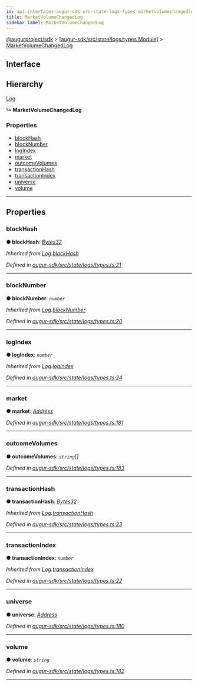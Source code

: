 ```yaml
---
id: api-interfaces-augur-sdk-src-state-logs-types-marketvolumechangedlog
title: MarketVolumeChangedLog
sidebar_label: MarketVolumeChangedLog
---
```


[@augurproject/sdk](api-readme.md) > [[augur-sdk/src/state/logs/types Module]](api-modules-augur-sdk-src-state-logs-types-module.md) > [MarketVolumeChangedLog](api-interfaces-augur-sdk-src-state-logs-types-marketvolumechangedlog.md)

## Interface

## Hierarchy

 [Log](api-interfaces-augur-sdk-src-state-logs-types-log.md)

**↳ MarketVolumeChangedLog**

### Properties

* [blockHash](api-interfaces-augur-sdk-src-state-logs-types-marketvolumechangedlog.md#blockhash)
* [blockNumber](api-interfaces-augur-sdk-src-state-logs-types-marketvolumechangedlog.md#blocknumber)
* [logIndex](api-interfaces-augur-sdk-src-state-logs-types-marketvolumechangedlog.md#logindex)
* [market](api-interfaces-augur-sdk-src-state-logs-types-marketvolumechangedlog.md#market)
* [outcomeVolumes](api-interfaces-augur-sdk-src-state-logs-types-marketvolumechangedlog.md#outcomevolumes)
* [transactionHash](api-interfaces-augur-sdk-src-state-logs-types-marketvolumechangedlog.md#transactionhash)
* [transactionIndex](api-interfaces-augur-sdk-src-state-logs-types-marketvolumechangedlog.md#transactionindex)
* [universe](api-interfaces-augur-sdk-src-state-logs-types-marketvolumechangedlog.md#universe)
* [volume](api-interfaces-augur-sdk-src-state-logs-types-marketvolumechangedlog.md#volume)

---

## Properties

<a id="blockhash"></a>

###  blockHash

**● blockHash**: *[Bytes32](api-modules-augur-sdk-src-state-logs-types-module.md#bytes32)*

*Inherited from [Log](api-interfaces-augur-sdk-src-state-logs-types-log.md).[blockHash](api-interfaces-augur-sdk-src-state-logs-types-log.md#blockhash)*

*Defined in [augur-sdk/src/state/logs/types.ts:21](https://github.com/AugurProject/augur/blob/1e1466f1d3/packages/augur-sdk/src/state/logs/types.ts#L21)*

___
<a id="blocknumber"></a>

###  blockNumber

**● blockNumber**: *`number`*

*Inherited from [Log](api-interfaces-augur-sdk-src-state-logs-types-log.md).[blockNumber](api-interfaces-augur-sdk-src-state-logs-types-log.md#blocknumber)*

*Defined in [augur-sdk/src/state/logs/types.ts:20](https://github.com/AugurProject/augur/blob/1e1466f1d3/packages/augur-sdk/src/state/logs/types.ts#L20)*

___
<a id="logindex"></a>

###  logIndex

**● logIndex**: *`number`*

*Inherited from [Log](api-interfaces-augur-sdk-src-state-logs-types-log.md).[logIndex](api-interfaces-augur-sdk-src-state-logs-types-log.md#logindex)*

*Defined in [augur-sdk/src/state/logs/types.ts:24](https://github.com/AugurProject/augur/blob/1e1466f1d3/packages/augur-sdk/src/state/logs/types.ts#L24)*

___
<a id="market"></a>

###  market

**● market**: *[Address](api-modules-augur-sdk-src-state-logs-types-module.md#address)*

*Defined in [augur-sdk/src/state/logs/types.ts:181](https://github.com/AugurProject/augur/blob/1e1466f1d3/packages/augur-sdk/src/state/logs/types.ts#L181)*

___
<a id="outcomevolumes"></a>

###  outcomeVolumes

**● outcomeVolumes**: *`string`[]*

*Defined in [augur-sdk/src/state/logs/types.ts:183](https://github.com/AugurProject/augur/blob/1e1466f1d3/packages/augur-sdk/src/state/logs/types.ts#L183)*

___
<a id="transactionhash"></a>

###  transactionHash

**● transactionHash**: *[Bytes32](api-modules-augur-sdk-src-state-logs-types-module.md#bytes32)*

*Inherited from [Log](api-interfaces-augur-sdk-src-state-logs-types-log.md).[transactionHash](api-interfaces-augur-sdk-src-state-logs-types-log.md#transactionhash)*

*Defined in [augur-sdk/src/state/logs/types.ts:23](https://github.com/AugurProject/augur/blob/1e1466f1d3/packages/augur-sdk/src/state/logs/types.ts#L23)*

___
<a id="transactionindex"></a>

###  transactionIndex

**● transactionIndex**: *`number`*

*Inherited from [Log](api-interfaces-augur-sdk-src-state-logs-types-log.md).[transactionIndex](api-interfaces-augur-sdk-src-state-logs-types-log.md#transactionindex)*

*Defined in [augur-sdk/src/state/logs/types.ts:22](https://github.com/AugurProject/augur/blob/1e1466f1d3/packages/augur-sdk/src/state/logs/types.ts#L22)*

___
<a id="universe"></a>

###  universe

**● universe**: *[Address](api-modules-augur-sdk-src-state-logs-types-module.md#address)*

*Defined in [augur-sdk/src/state/logs/types.ts:180](https://github.com/AugurProject/augur/blob/1e1466f1d3/packages/augur-sdk/src/state/logs/types.ts#L180)*

___
<a id="volume"></a>

###  volume

**● volume**: *`string`*

*Defined in [augur-sdk/src/state/logs/types.ts:182](https://github.com/AugurProject/augur/blob/1e1466f1d3/packages/augur-sdk/src/state/logs/types.ts#L182)*

___


